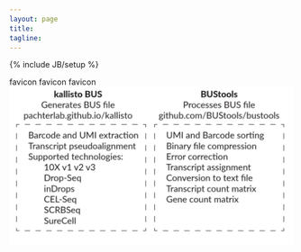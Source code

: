 ```yaml
---
layout: page
title: 
tagline: 
---
```

{% include JB/setup %}
<link rel="shortcut icon" type="image/x-icon" href="/favicon.ico?">


favicon
favicon
favicon
[<img src = "kallisto_bus_overview.png">](about.html)
